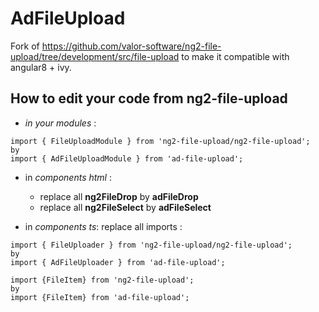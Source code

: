 
# AdFileUpload

Fork of https://github.com/valor-software/ng2-file-upload/tree/development/src/file-upload to make it compatible with angular8 + ivy.

## How to edit your code from ng2-file-upload

- *in your modules* :
```
import { FileUploadModule } from 'ng2-file-upload/ng2-file-upload';
by
import { AdFileUploadModule } from 'ad-file-upload';
```

- in *components html* : 
   - replace all **ng2FileDrop** by **adFileDrop**
   - replace all **ng2FileSelect** by **adFileSelect**

- in *components ts*: replace all imports : 
```
import { FileUploader } from 'ng2-file-upload/ng2-file-upload';
by
import { AdFileUploader } from 'ad-file-upload';
```
```
import {FileItem} from 'ng2-file-upload';
by
import {FileItem} from 'ad-file-upload';
```
